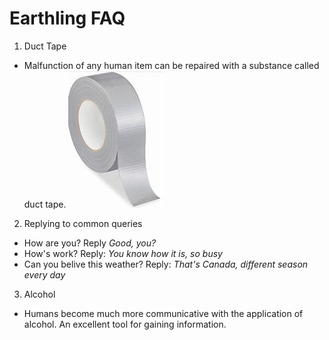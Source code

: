 # Earthling FAQ

1. Duct Tape
- Malfunction of any human item can be repaired with a substance called duct tape.
![Duct tape](/docs/images/ducttape.png)
2. Replying to  common queries
- How are you? Reply *Good, you?*
- How's work? Reply: *You know how it is, so busy*
- Can you belive this weather? Reply: *That's Canada, different season every day*
3. Alcohol
- Humans become much more communicative with the application of alcohol. An excellent tool for gaining information.
